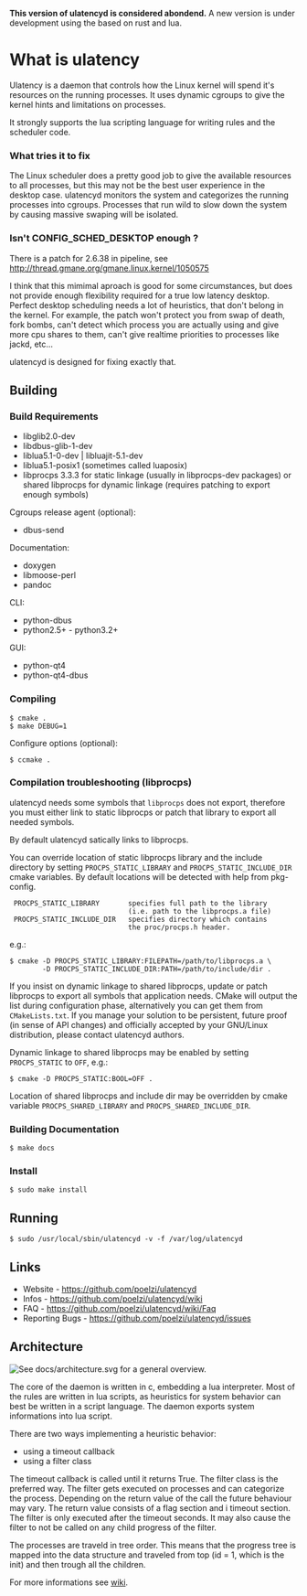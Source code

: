 **This version of ulatencyd is considered abondend.**
A new version is under development using the based on rust and lua.


What is ulatency
================

Ulatency is a daemon that controls how the Linux kernel will spend it's
resources on the running processes. It uses dynamic cgroups to give the kernel
hints and limitations on processes.

It strongly supports the lua scripting language for writing rules and the
scheduler code.

### What tries it to fix

The Linux scheduler does a pretty good job to give the available resources to
all processes, but this may not be the best user experience in the desktop case.
ulatencyd monitors the system and categorizes the running processes into cgroups.
Processes that run wild to slow down the system by causing massive swaping will
be isolated.

### Isn't CONFIG_SCHED_DESKTOP enough ?

There is a patch for 2.6.38 in pipeline, see http://thread.gmane.org/gmane.linux.kernel/1050575

I think that this mimimal aproach is good for some circumstances, but does not
provide enough flexibility required for a true low latency desktop.
Perfect desktop scheduling needs a lot of heuristics, that don't belong in
the kernel. For example, the patch won't protect you from swap of death, fork bombs,
can't detect which process you are actually using and give more cpu shares to them,
can't give realtime priorities to processes like jackd, etc...

ulatencyd is designed for fixing exactly that.



Building
--------


### Build Requirements ###

  - libglib2.0-dev
  - libdbus-glib-1-dev
  - liblua5.1-0-dev | libluajit-5.1-dev
  - liblua5.1-posix1 (sometimes called luaposix)
  - libprocps 3.3.3 for static linkage (usually in libprocps-dev packages)
    or shared libprocps for dynamic linkage (requires patching to export
    enough symbols)

Cgroups release agent (optional):
  - dbus-send

Documentation:
  - doxygen
  - libmoose-perl
  - pandoc

CLI:
  - python-dbus
  - python2.5+ - python3.2+

GUI:
  - python-qt4
  - python-qt4-dbus



### Compiling ###

    $ cmake .
    $ make DEBUG=1

Configure options (optional):

    $ ccmake .


### Compilation troubleshooting (libprocps)

  ulatencyd needs some symbols that `libprocps` does not export, therefore
  you must either link to static libprocps or patch that library to
  export all needed symbols.

  By default ulatencyd satically links to libprocps.

  You can override location of static libprocps library and the include
  directory by setting `PROCPS_STATIC_LIBRARY` and `PROCPS_STATIC_INCLUDE_DIR`
  cmake variables. By default locations will be detected with help
  from pkg-config.

     PROCPS_STATIC_LIBRARY       specifies full path to the library
                                 (i.e. path to the libprocps.a file)
     PROCPS_STATIC_INCLUDE_DIR   specifies directory which contains
                                 the proc/procps.h header.

  e.g.:

    $ cmake -D PROCPS_STATIC_LIBRARY:FILEPATH=/path/to/libprocps.a \
            -D PROCPS_STATIC_INCLUDE_DIR:PATH=/path/to/include/dir .

  If you insist on dynamic linkage to shared libprocps, update or patch
  libprocps to export all symbols that application needs. CMake will
  output the list during configuration phase, alternatively you can get
  them from `CMakeLists.txt`. If you manage your solution to be persistent,
  future proof (in sense of API changes) and officially accepted by your
  GNU/Linux distribution, please contact ulatencyd authors.

  Dynamic linkage to shared libprocps may be enabled by setting
  `PROCPS_STATIC` to `OFF`, e.g.:

    $ cmake -D PROCPS_STATIC:BOOL=OFF .

  Location of shared libprocps and include dir may be overridden by
  cmake variable `PROCPS_SHARED_LIBRARY` and `PROCPS_SHARED_INCLUDE_DIR`.


### Building Documentation ###

    $ make docs


### Install ###

    $ sudo make install



Running
-------

    $ sudo /usr/local/sbin/ulatencyd -v -f /var/log/ulatencyd



Links
-----

- Website         -  https://github.com/poelzi/ulatencyd
- Infos           -  https://github.com/poelzi/ulatencyd/wiki
- FAQ             -  https://github.com/poelzi/ulatencyd/wiki/Faq
- Reporting Bugs  -  https://github.com/poelzi/ulatencyd/issues



Architecture
------------

![See docs/architecture.svg for a general overview.](docs/architecture.png "Overview")

The core of the daemon is written in c, embedding a lua interpreter.
Most of the rules are written in lua scripts, as heuristics for system behavior
can best be written in a script language.
The daemon exports system informations into lua script.

There are two ways implementing a heuristic behavior:
- using a timeout callback
- using a filter class

The timeout callback is called until it returns True.
The filter class is the preferred way. The filter gets executed on processes and
can categorize the process. 
Depending on the return value of the call the future behaviour may vary.
The return value consists of a flag section and i timeout section. The filter
is only executed after the timeout seconds.
It may also cause the filter to not be called on any child progress of the filter.

The processes are traveld in tree order. This means that the progress tree is 
mapped into the data structure and traveled from top (id = 1, which is the init)
and then trough all the children.

For more informations see [wiki](docs/wiki/Home.md).

